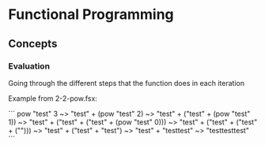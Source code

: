 # Functional Programming

## Concepts
### Evaluation

Going through the different steps that the function does in each iteration

Example from 2-2-pow.fsx:

´´´
    pow "test" 3
~>  "test" + (pow "test" 2)
~>  "test" + ("test" + (pow "test" 1))
~>  "test" + ("test" + ("test" + (pow "test" 0)))
~>  "test" + ("test" + ("test" + ("")))
~>  "test" + ("test" + "test")
~>  "test" + "testtest"
~>  "testtesttest"
´´´
